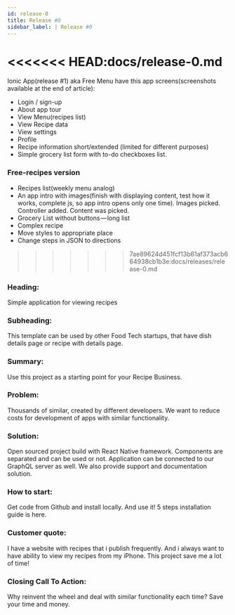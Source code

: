 ```yaml
---
id: release-0
title: Release #0
sidebar_label: | Release #0
---
```



<<<<<<< HEAD:docs/release-0.md
=======
Ionic App\(release \#1\) aka Free Menu have this app screens\(screenshots available at the end of article\):

- Login / sign-up
- About app tour
- View Menu\(recipes list\)
- View Recipe data
- View settings
- Profile
- Recipe information short/extended \(limited for different purposes\)
- Simple grocery list form with to-do checkboxes list.



### Free-recipes version

* Recipes list\(weekly menu analog\)
* An app intro with images\(finish with displaying content, test how it works, complete js, so app intro opens only one time\). Images picked. Controller added. Content was picked.
* Grocery List without buttons — long list
* Complex recipe
* Move styles to appropriate place
* Change steps in JSON to directions

>>>>>>> 7ae89624d451fcf13b61af373acb664938cb1b3e:docs/releases/release-0.md
### Heading:
Simple application for viewing recipes

### Subheading:
This template can be used by other Food Tech startups, that have dish details page or recipe with details page.

### Summary:
Use this project as a starting point for your Recipe Business.

### Problem:
Thousands of similar, created by different developers. We want to reduce costs for development of apps with similar functionality.

### Solution:
Open sourced project build with React Native framework. Components are separated and can be used or not.
Application can be connected to our GraphQL server as well.
We also provide support and documentation solution.

### How to start:
Get code from Github and install locally. And use it!
5 steps installation guide is here.

### Customer quote:
I have a website with recipes that i publish frequently. And i always want to have ability to view my recipes from my iPhone. This project save me a lot of time!

### Closing Call To Action:
Why reinvent the wheel and deal with similar functionality each time? Save your time and money.
